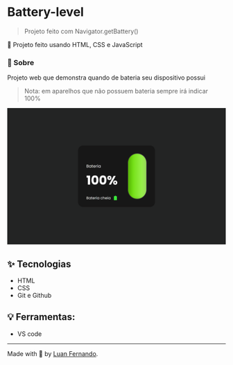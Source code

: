 # Battery-level

> Projeto feito com Navigator.getBattery()

🔋 Projeto feito usando HTML, CSS e JavaScript

### 🎉 Sobre
Projeto web que demonstra quando de bateria seu dispositivo possui

> Nota: em aparelhos que não possuem bateria sempre irá indicar 100%

![preview](assets/img/preview.png)

## ✨ Tecnologias

- HTML
- CSS
- Git e Github

## 💡 Ferramentas:
- VS code

---
Made with 💜 by [Luan Fernando](https://www.linkedin.com/in/luan-fernando/).


